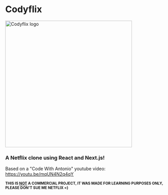# Codyflix
<img src="https://user-images.githubusercontent.com/125526050/231312573-39e86f21-fe0f-4be5-bff9-aa3711eedff5.png" alt="Codyflix logo" width="400"/>


### A Netflix clone using React and Next.js!

Based on a "Code With Antonio" youtube video: https://youtu.be/mqUN4N2q4qY


<sub>**THIS IS <ins>NOT</ins> A COMMERCIAL PROJECT, IT WAS MADE FOR LEARNING PURPOSES ONLY, PLEASE DON'T SUE ME NETFLIX =)**</sub>
